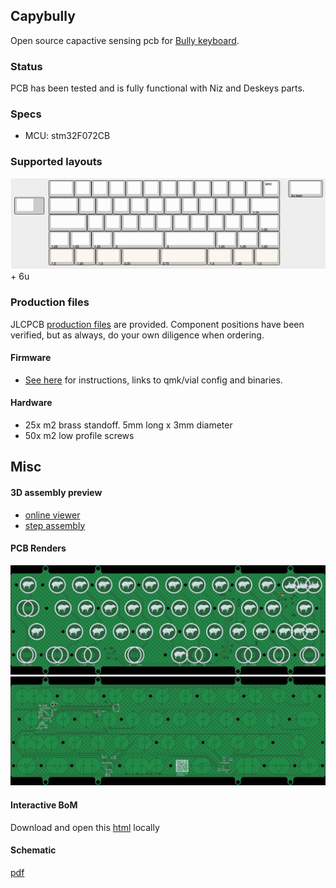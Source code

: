 Capybully
---

Open source capactive sensing pcb for [Bully keyboard](https://mkh.works/#bully).

### Status
PCB has been tested and is fully functional with Niz and Deskeys parts.

### Specs
- MCU: stm32F072CB

### Supported layouts
![](img/layout.png) + 6u

### Production files
JLCPCB [production files](pcb_production) are provided. Component positions have been verified, but as always, do your own diligence when ordering.

#### Firmware
- [See here](./firmware) for instructions, links to qmk/vial config and binaries.

#### Hardware
- 25x m2 brass standoff. 5mm long x 3mm diameter
- 50x m2 low profile screws

## Misc
#### 3D assembly preview
* [online viewer](https://3dviewer.net/#model=https://github.com/sporkus/capybully_keyboard/blob/dev/documentation/capybully-3D.step)
* [step assembly](./documentation/capybully-3D.step)

#### PCB Renders
![](./documentation/capybully-top.jpg)
![](./documentation/capybully-bottom.jpg)


#### Interactive BoM
Download and open this [html](./documentation/capybully-ibom.html) locally

#### Schematic
[pdf](./documentation/capybully-schematic.pdf)
